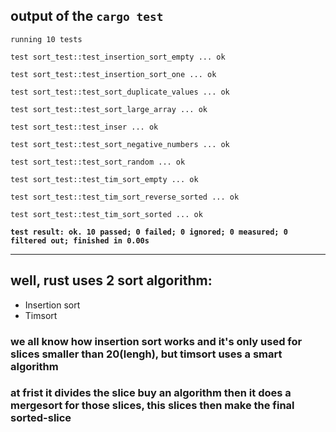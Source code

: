 ## output of the **`cargo test`**

```
running 10 tests

test sort_test::test_insertion_sort_empty ... ok

test sort_test::test_insertion_sort_one ... ok

test sort_test::test_sort_duplicate_values ... ok

test sort_test::test_sort_large_array ... ok

test sort_test::test_inser ... ok

test sort_test::test_sort_negative_numbers ... ok

test sort_test::test_sort_random ... ok

test sort_test::test_tim_sort_empty ... ok

test sort_test::test_tim_sort_reverse_sorted ... ok

test sort_test::test_tim_sort_sorted ... ok
```

**`test result: ok. 10 passed; 0 failed; 0 ignored; 0 measured; 0 filtered out; finished in 0.00s`**

---

## well, rust uses 2 sort algorithm:

- Insertion sort
- Timsort

### we all know how insertion sort works and it's only used for slices smaller than 20(lengh), but timsort uses a smart algorithm

### at frist it divides the slice buy an algorithm then it does a mergesort for those slices, this slices then make the final **sorted-slice**
